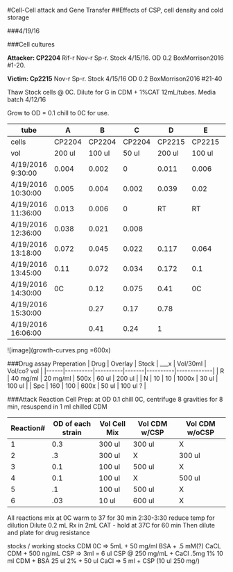 #Cell-Cell attack and Gene Transfer
##Effects of CSP, cell density and cold storage

###4/19/16

###Cell cultures

**Attacker: CP2204** Rif-r Nov-r Sp-r. Stock 4/15/16. OD 0.2 BoxMorrison2016 #1-20.

**Victim: Cp2215** Nov-r Sp-r. Stock 4/15/16 OD 0.2 BoxMorrison2016 #21-40

Thaw Stock cells @ 0C. Dilute for G in CDM + 1%CAT 12mL/tubes. Media batch 4/12/16

Grow to OD = 0.1 chill to 0C for use.

| tube               | A      | B      | C      | D      | E      | F      |
|--------------------|--------|--------|--------|--------|--------|--------|
| cells              | CP2204 | CP2204 | CP2204 | CP2215 | CP2215 | CP2215 |
| vol                | 200 ul | 100 ul | 50 ul  | 200 ul | 100 ul | 50 ul  |
| 4/19/2016 9:30:00  | 0.004  | 0.002  | 0      | 0.011  | 0.006  | 0.004  |
| 4/19/2016 10:30:00 | 0.005  | 0.004  | 0.002  | 0.039  | 0.02   | 0.009  |
| 4/19/2016 11:36:00 | 0.013  | 0.006  | 0      | RT     | RT     | RT     |
| 4/19/2016 12:36:00 | 0.038  | 0.021  | 0.008  |        |        |        |
| 4/19/2016 13:18:00 | 0.072  | 0.045  | 0.022  | 0.117  | 0.064  | 0.038  |
| 4/19/2016 13:45:00 | 0.11   | 0.072  | 0.034  | 0.172  | 0.1    | 0.046  |
| 4/19/2016 14:30:00 | 0C     | 0.12   | 0.075  | 0.41   | 0C     | 0.12   |
| 4/19/2016 15:30:00 |        | 0.27   | 0.17   | 0.78   |        | 0.4    |
| 4/19/2016 16:06:00 |        | 0.41   | 0.24   | 1      |        | 0.58   |

![image](growth-curves.png =600x)

###Drug assay Preperation
| Drug | Overlay  | Stock    | ___x  | Vol/30ml | Vol/co? vol |
|------|----------|----------|-------|----------|-------------|
| R    | 40 mg/ml | 20 mg/ml | 500x  | 60 ul    | 200 ul      |
| N    | 10       | 10       | 1000x | 30 ul    | 100 ul      |
| Spc  | 160      | 100      | 600x  | 50 ul    | 100 ul ?    |

###Attack Reaction
Cell Prep: at OD 0.1 chill 0C, centrifuge 8 gravities for 8 min, resuspend in 1 ml chilled CDM

| Reaction# | OD of each strain | Vol Cell Mix | Vol CDM w/CSP | Vol CDM w/oCSP |
|-----------|-------------------|--------------|---------------|----------------|
| 1         | 0.3               | 300 ul       | 300 ul        |  X             |
| 2         | .3                | 300 ul       | X             | 300 ul         |
| 3         | 0.1               | 100 ul       | 500 ul        | X              |
| 4         | 0.1               | 100 ul       | X             | 500 ul         |
| 5         | .1                | 100 ul       | 500 ul        | X              |
| 6         | .03               | 10 ul        | 600 ul        | X              |

All reactions mix at 0C
warm to 37 for 30 min 2:30-3:30
reduce temp for dilution
Dilute 0.2 mL Rx in 2mL CAT - hold at 37C for 60 min
Then dilute and plate for drug resistance

stocks / working stocks
CDM 0C => 5mL + 50 mg/ml BSA + .5 mM(?) CaCL
CDM + 500 ng/mL CSP => 3ml = 6 ul CSP @ 250 mg/mL + CaCl .5mg 1%
10 ml CDM + BSA 25 ul 2% + 50 ul CaCl
=> 5 ml + CSP (10 ul 250 mg/)

